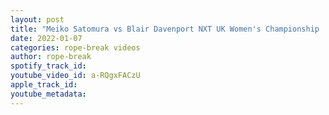 ```yaml
---
layout: post
title: "Meiko Satomura vs Blair Davenport NXT UK Women's Championship | WWE NXT UK Highlights"
date: 2022-01-07
categories: rope-break videos
author: rope-break
spotify_track_id: 
youtube_video_id: a-RQgxFACzU
apple_track_id: 
youtube_metadata: 
---
```

